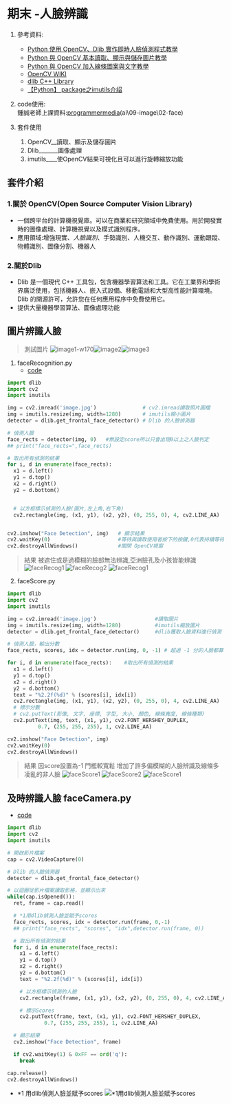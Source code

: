 # 期末  -人臉辨識
1. 參考資料:  
    * [Python 使用 OpenCV、Dlib 實作即時人臉偵測程式教學](https://blog.gtwang.org/programming/python-opencv-dlib-face-detection-implementation-tutorial/)
    * [Python 與 OpenCV 基本讀取、顯示與儲存圖片教學](https://blog.gtwang.org/programming/opencv-basic-image-read-and-write-tutorial/)
    * [Python 與 OpenCV 加入線條圖案與文字教學](https://blog.gtwang.org/programming/opencv-drawing-functions-tutorial/)
    * [OpenCV WIKI](https://zh.wikipedia.org/wiki/OpenCV)
    * [dlib C++ Library](http://dlib.net/)
    * [【Python】 package之imutils介绍](https://blog.csdn.net/ztf312/article/details/88840855)



2. code使用:  
鍾誠老師上課資料:[programmermedia](http://programmermedia.org/root/%E9%99%B3%E9%8D%BE%E8%AA%A0/%E8%AA%B2%E7%A8%8B/%E4%BA%BA%E5%B7%A5%E6%99%BA%E6%85%A7/09-image/02-face/face1/)(ai\09-image\02-face)

3. 套件使用
    1. OpenCV__讀取、顯示及儲存圖片
    2. Dlib_______圖像處理  
    3. imutils____使OpenCV結果可視化且可以進行旋轉縮放功能
## 套件介紹
### 1.關於 OpenCV(Open Source Computer Vision Library)
* 一個跨平台的計算機視覺庫。可以在商業和研究領域中免費使用。用於開發實時的圖像處理、計算機視覺以及模式識別程序。
* 應用領域:增強現實、*人臉識別*、手勢識別、人機交互、動作識別、運動跟蹤、物體識別、圖像分割、機器人

### 2.關於Dlib
* Dlib 是一個現代 C++ 工具包，包含機器學習算法和工具。它在工業界和學術界廣泛使用，包括機器人、嵌入式設備、移動電話和大型高性能計算環境。Dlib 的開源許可，允許您在任何應用程序中免費使用它。
* 提供大量機器學習算法、圖像處理功能

## 圖片辨識人臉 

>測試圖片
>![image1-w170](face1/image.jpg)![image2](face1/image2.jpg)![image3](face1/image3.jpg)

1. faceRecognition.py
    * [code](ai109b\期末作業\face1\faceRecognition.py)
```python
import dlib
import cv2
import imutils

img = cv2.imread('image.jpg')               # cv2.imread讀取照片圖檔
img = imutils.resize(img, width=1280)       # imutils縮小圖片
detector = dlib.get_frontal_face_detector() # Dlib 的人臉偵測器

# 偵測人臉
face_rects = detector(img, 0)   #無設定score所以只會出現0以上之人臉判定
## print("face_rects=",face_rects)

# 取出所有偵測的結果
for i, d in enumerate(face_rects):
  x1 = d.left()
  y1 = d.top()
  x2 = d.right()
  y2 = d.bottom()


  # 以方框標示偵測的人臉(圖片,左上角,右下角)
  cv2.rectangle(img, (x1, y1), (x2, y2), (0, 255, 0), 4, cv2.LINE_AA)


cv2.imshow("Face Detection", img)   # 顯示結果
cv2.waitKey(0)                      #等待與讀取使用者按下的按鍵,0代表持續等待至使用者按下按鍵
cv2.destroyAllWindows()             #關閉 OpenCV視窗
```
>結果 被遮住或是過模糊的臉部無法辨識,亞洲臉孔及小孩皆能辨識
![faceRecog1](img/faceRecog1.JPG)
![faceRecog2](img/faceRecog2.JPG)
![faceRecog1](img/faceRecog3.JPG)

2. faceScore.py

```python
import dlib
import cv2
import imutils

img = cv2.imread('image.jpg')                   #讀取圖片
img = imutils.resize(img, width=1280)           #imutils縮放圖片
detector = dlib.get_frontal_face_detector()     #dlib獲取人臉資料進行偵測

# 偵測人臉，輸出分數
face_rects, scores, idx = detector.run(img, 0, -1) # 超過 -1 分的人臉都算 ,無標示則會默認為0 

for i, d in enumerate(face_rects):    #取出所有偵測的結果
  x1 = d.left()
  y1 = d.top()
  x2 = d.right()
  y2 = d.bottom()
  text = "%2.2f(%d)" % (scores[i], idx[i])
  cv2.rectangle(img, (x1, y1), (x2, y2), (0, 255, 0), 4, cv2.LINE_AA)   ##標出人臉
  # 標示分數
  # cv2.putText(影像, 文字, 座標, 字型, 大小, 顏色, 線條寬度, 線條種類)
  cv2.putText(img, text, (x1, y1), cv2.FONT_HERSHEY_DUPLEX,
          0.7, (255, 255, 255), 1, cv2.LINE_AA)

cv2.imshow("Face Detection", img)
cv2.waitKey(0)
cv2.destroyAllWindows()
```
>結果 因score設置為-1 門檻較寬鬆 增加了許多偏模糊的人臉辨識及線條多凌亂的非人臉
![faceScore1](img/faceScore1.JPG)
![faceScore2](img/faceScore2.JPG)
![faceScore1](img/faceScore3.JPG)

## 及時辨識人臉 faceCamera.py
* [code](ai109b\期末作業\face1\faceCamera.py)

```python
import dlib
import cv2
import imutils

# 開啟影片檔案
cap = cv2.VideoCapture(0)

# Dlib 的人臉偵測器
detector = dlib.get_frontal_face_detector()

# 以迴圈從影片檔案讀取影格，並顯示出來
while(cap.isOpened()):
  ret, frame = cap.read()

  # *1用dlib偵測人臉並賦予scores
  face_rects, scores, idx = detector.run(frame, 0,-1)
  ## print("face_rects", "scores", "idx",detector.run(frame, 0))

  # 取出所有偵測的結果
  for i, d in enumerate(face_rects):
    x1 = d.left()
    y1 = d.top()
    x2 = d.right()
    y2 = d.bottom()
    text = "%2.2f(%d)" % (scores[i], idx[i])

    # 以方框標示偵測的人臉
    cv2.rectangle(frame, (x1, y1), (x2, y2), (0, 255, 0), 4, cv2.LINE_AA)

    # 標示Scores
    cv2.putText(frame, text, (x1, y1), cv2.FONT_HERSHEY_DUPLEX,
            0.7, (255, 255, 255), 1, cv2.LINE_AA)

  # 顯示結果
  cv2.imshow("Face Detection", frame)

  if cv2.waitKey(1) & 0xFF == ord('q'):
    break

cap.release()
cv2.destroyAllWindows()
```
* *1 用dlib偵測人臉並賦予scores
![*1用dlib偵測人臉並賦予scores](img/face_rects.png)
